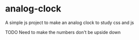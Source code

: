 # analog-clock
A simple js project to make an analog clock to study css and js

TODO
Need to make the numbers don't be upside down
